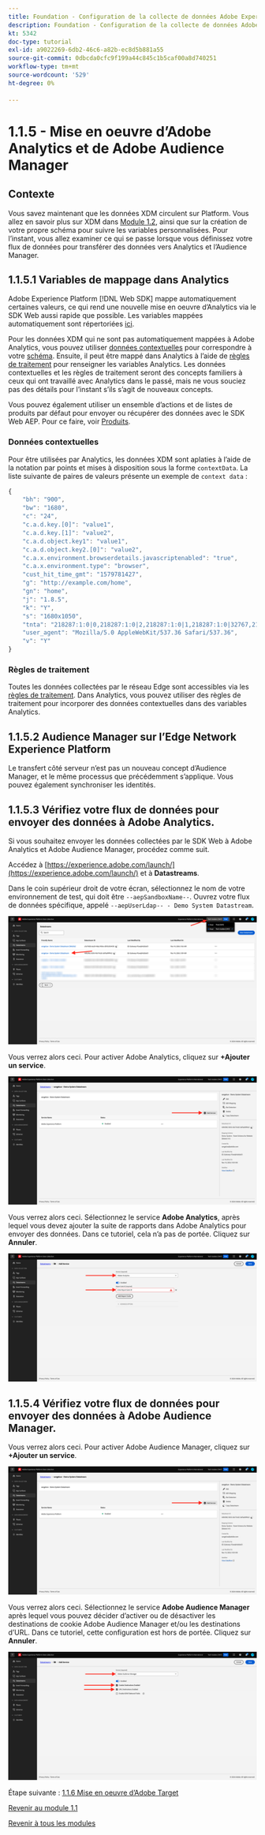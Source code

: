 ```yaml
---
title: Foundation - Configuration de la collecte de données Adobe Experience Platform et de l’extension du SDK Web - Mise en oeuvre d’Adobe Analytics et de Adobe Audience Manager
description: Foundation - Configuration de la collecte de données Adobe Experience Platform et de l’extension du SDK Web - Mise en oeuvre d’Adobe Analytics et de Adobe Audience Manager
kt: 5342
doc-type: tutorial
exl-id: a9022269-6db2-46c6-a82b-ec8d5b881a55
source-git-commit: 0dbcda0cfc9f199a44c845c1b5caf00a8d740251
workflow-type: tm+mt
source-wordcount: '529'
ht-degree: 0%

---
```


# 1.1.5 - Mise en oeuvre d’Adobe Analytics et de Adobe Audience Manager

## Contexte

Vous savez maintenant que les données XDM circulent sur Platform. Vous allez en savoir plus sur XDM dans [Module 1.2](./../module1.2/data-ingestion.md), ainsi que sur la création de votre propre schéma pour suivre les variables personnalisées. Pour l’instant, vous allez examiner ce qui se passe lorsque vous définissez votre flux de données pour transférer des données vers Analytics et l’Audience Manager.

## 1.1.5.1 Variables de mappage dans Analytics

Adobe Experience Platform [!DNL Web SDK] mappe automatiquement certaines valeurs, ce qui rend une nouvelle mise en oeuvre d’Analytics via le SDK Web aussi rapide que possible. Les variables mappées automatiquement sont répertoriées [ici](https://experienceleague.adobe.com/docs/experience-platform/edge/data-collection/adobe-analytics/automatically-mapped-vars.html#data-collection).

Pour les données XDM qui ne sont pas automatiquement mappées à Adobe Analytics, vous pouvez utiliser [données contextuelles](https://experienceleague.adobe.com/docs/analytics/implementation/vars/page-vars/contextdata.html?lang=fr) pour correspondre à votre [schéma](https://experienceleague.adobe.com/docs/experience-platform/xdm/schema/composition.html?lang=fr). Ensuite, il peut être mappé dans Analytics à l’aide de [règles de traitement](https://experienceleague.adobe.com/docs/analytics/admin/admin-tools/processing-rules/processing-rules-configuration/t-processing-rules.html) pour renseigner les variables Analytics. Les données contextuelles et les règles de traitement seront des concepts familiers à ceux qui ont travaillé avec Analytics dans le passé, mais ne vous souciez pas des détails pour l’instant s’ils s’agit de nouveaux concepts.

Vous pouvez également utiliser un ensemble d’actions et de listes de produits par défaut pour envoyer ou récupérer des données avec le SDK Web AEP. Pour ce faire, voir [Produits](https://experienceleague.adobe.com/docs/experience-platform/edge/data-collection/collect-commerce-data.html?lang=en#data-collection).

### Données contextuelles

Pour être utilisées par Analytics, les données XDM sont aplaties à l’aide de la notation par points et mises à disposition sous la forme `contextData`. La liste suivante de paires de valeurs présente un exemple de `context data` :

```javascript
{
    "bh": "900",
    "bw": "1680",
    "c": "24",
    "c.a.d.key.[0]": "value1",
    "c.a.d.key.[1]": "value2",
    "c.a.d.object.key1": "value1",
    "c.a.d.object.key2.[0]": "value2",
    "c.a.x.environment.browserdetails.javascriptenabled": "true",
    "c.a.x.environment.type": "browser",
    "cust_hit_time_gmt": "1579781427",
    "g": "http://example.com/home",
    "gn": "home",
    "j": "1.8.5",
    "k": "Y",
    "s": "1680x1050",
    "tnta": "218287:1:0|0,218287:1:0|2,218287:1:0|1,218287:1:0|32767,218287:1:01,218287:1:0|0,218287:1:0|1,218287:1:0|0,218287:1:0|1",
    "user_agent": "Mozilla/5.0 AppleWebKit/537.36 Safari/537.36",
    "v": "Y"
}
```

### Règles de traitement

Toutes les données collectées par le réseau Edge sont accessibles via les [règles de traitement](https://experienceleague.adobe.com/docs/analytics/admin/admin-tools/processing-rules/processing-rules-configuration/t-processing-rules.html). Dans Analytics, vous pouvez utiliser des règles de traitement pour incorporer des données contextuelles dans des variables Analytics.

## 1.1.5.2 Audience Manager sur l’Edge Network Experience Platform

Le transfert côté serveur n’est pas un nouveau concept d’Audience Manager, et le même processus que précédemment s’applique. Vous pouvez également synchroniser les identités.

## 1.1.5.3 Vérifiez votre flux de données pour envoyer des données à Adobe Analytics.

Si vous souhaitez envoyer les données collectées par le SDK Web à Adobe Analytics et Adobe Audience Manager, procédez comme suit.

Accédez à [https://experience.adobe.com/launch/](https://experience.adobe.com/launch/) et à **Datastreams**.

Dans le coin supérieur droit de votre écran, sélectionnez le nom de votre environnement de test, qui doit être `--aepSandboxName--`. Ouvrez votre flux de données spécifique, appelé `--aepUserLdap-- - Demo System Datastream`.

![Cliquez sur l’icône de configuration Edge dans le volet de navigation de gauche](./images/edgeconfig1b.png)

Vous verrez alors ceci. Pour activer Adobe Analytics, cliquez sur **+Ajouter un service**.

![Débogueur AEP](./images/aa2.png)

Vous verrez alors ceci. Sélectionnez le service **Adobe Analytics**, après lequel vous devez ajouter la suite de rapports dans Adobe Analytics pour envoyer des données. Dans ce tutoriel, cela n’a pas de portée. Cliquez sur **Annuler**.

![Débogueur AEP](./images/aa3.png)

## 1.1.5.4 Vérifiez votre flux de données pour envoyer des données à Adobe Audience Manager.

Vous verrez alors ceci. Pour activer Adobe Audience Manager, cliquez sur **+Ajouter un service**.

![Débogueur AEP](./images/aa2.png)

Vous verrez alors ceci. Sélectionnez le service **Adobe Audience Manager** après lequel vous pouvez décider d’activer ou de désactiver les destinations de cookie Adobe Audience Manager et/ou les destinations d’URL. Dans ce tutoriel, cette configuration est hors de portée. Cliquez sur **Annuler**.

![Débogueur AEP](./images/aam1.png)

Étape suivante : [1.1.6 Mise en oeuvre d’Adobe Target](./ex6.md)

[Revenir au module 1.1](./data-ingestion-launch-web-sdk.md)

[Revenir à tous les modules](./../../../overview.md)

